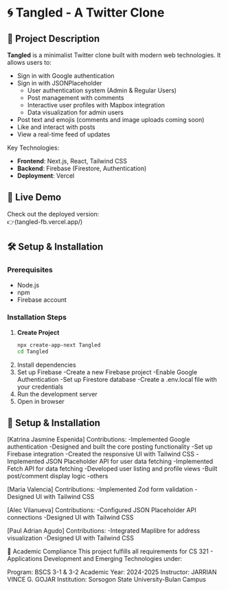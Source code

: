 # 🌀 Tangled - A Twitter Clone

## 📝 Project Description
**Tangled** is a minimalist Twitter clone built with modern web technologies. It allows users to:
- Sign in with Google authentication
- Sign in with JSONPlaceholder
  - User authentication system (Admin & Regular Users)
  - Post management with comments
  - Interactive user profiles with Mapbox integration
  - Data visualization for admin users
- Post text and emojis (comments and image uploads coming soon)
- Like and interact with posts
- View a real-time feed of updates

Key Technologies:
- **Frontend**: Next.js, React, Tailwind CSS
- **Backend**: Firebase (Firestore, Authentication)
- **Deployment**: Vercel

## 🚀 Live Demo
Check out the deployed version:  
👉(tangled-fb.vercel.app/) <!-- Replace with your actual URL -->

## 🛠 Setup & Installation

### Prerequisites
- Node.js
- npm
- Firebase account

### Installation Steps
1. **Create Project**
   ```bash
   npx create-app-next Tangled
   cd Tangled
2. Install dependencies
3. Set up Firebase
   -Create a new Firebase project
   -Enable Google Authentication
   -Set up Firestore database
   -Create a .env.local file with your credentials
4. Run the development server
5. Open in browser

## 👥 Setup & Installation

[Katrina Jasmine Espenida]
Contributions:
 -Implemented Google authentication
 -Designed and built the core posting functionality
 -Set up Firebase integration
 -Created the responsive UI with Tailwind CSS
 -Implemented JSON Placeholder API for user data fetching
 -Implemented Fetch API for data fetching
 -Developed user listing and profile views
 -Built post/comment display logic
 -others

 [Maria Valencia]
Contributions:
 -Implemented Zod form validation
 -Designed UI with Tailwind CSS

 [Alec Vilanueva]
Contributions:
 -Configured JSON Placeholder API connections
 -Designed UI with Tailwind CSS

 [Paul Adrian Agudo]
Contributions:
 -Integrated Maplibre for address visualization
 -Designed UI with Tailwind CSS


 📄 Academic Compliance
This project fulfills all requirements for CS 321 - Applications Development and Emerging Technologies under:

Program: BSCS 3-1 & 3-2
Academic Year: 2024-2025
Instructor: JARRIAN VINCE G. GOJAR
Institution: Sorsogon State University-Bulan Campus

